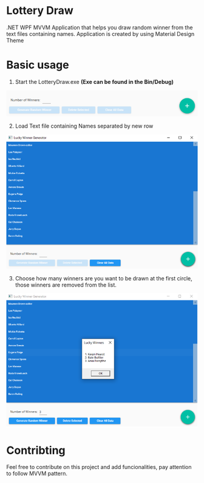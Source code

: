 # Lottery Draw
.NET WPF MVVM Application that helps you draw random winner from the text files containing names.
Application is created by using Material Design Theme


# Basic usage
1. Start the LotteryDraw.exe <b>(Exe can be found in the Bin/Debug)</b>

![App Start](https://github.com/aleksandargasevic/lotteryDraw/blob/master/Screenshots/0.png)

2. Load Text file containing Names separated by new row

![Loaded names](https://github.com/aleksandargasevic/lotteryDraw/blob/master/Screenshots/1.png)

3. Choose how many winners are you want to be drawn at the first circle, those winners are removed from the list.

![Winner choosen](https://github.com/aleksandargasevic/lotteryDraw/blob/master/Screenshots/2.png)

# Contribting
Feel free to contribute on this project and add funcionalities, pay attention to follow MVVM pattern. 

